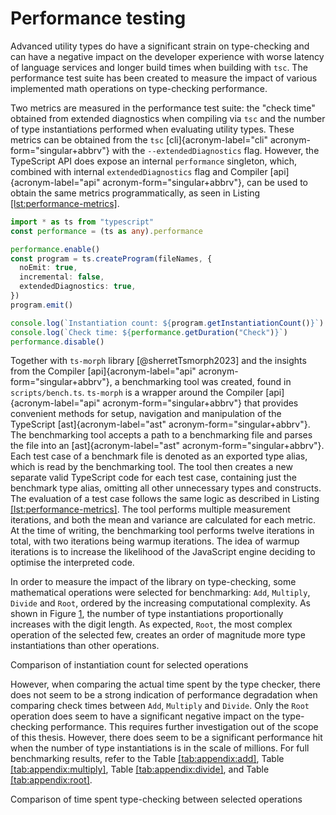 # Performance testing

Advanced utility types do have a significant strain on type-checking and can have a negative impact on the developer experience with worse latency of language services and longer build times when building with `tsc`. The performance test suite has been created to measure the impact of various implemented math operations on type-checking performance.

Two metrics are measured in the performance test suite: the "check time" obtained from extended diagnostics when compiling via `tsc` and the number of type instantiations performed when evaluating utility types. These metrics can be obtained from the `tsc` [cli]{acronym-label="cli" acronym-form="singular+abbrv"} with the `--extendedDiagnostics` flag. However, the TypeScript API does expose an internal `performance` singleton, which, combined with internal `extendedDiagnostics` flag and Compiler [api]{acronym-label="api" acronym-form="singular+abbrv"}, can be used to obtain the same metrics programmatically, as seen in Listing [\[lst:performance-metrics\]](#lst:performance-metrics).

<div class="listing">

``` TypeScript
import * as ts from "typescript"
const performance = (ts as any).performance

performance.enable()
const program = ts.createProgram(fileNames, {
  noEmit: true,
  incremental: false,
  extendedDiagnostics: true,
})
program.emit()

console.log(`Instantiation count: ${program.getInstantiationCount()}`)
console.log(`Check time: ${performance.getDuration("Check")}`)
performance.disable()
```

</div>

Together with `ts-morph` library [@sherretTsmorph2023] and the insights from the Compiler [api]{acronym-label="api" acronym-form="singular+abbrv"}, a benchmarking tool was created, found in `scripts/bench.ts`. `ts-morph` is a wrapper around the Compiler [api]{acronym-label="api" acronym-form="singular+abbrv"} that provides convenient methods for setup, navigation and manipulation of the TypeScript [ast]{acronym-label="ast" acronym-form="singular+abbrv"}. The benchmarking tool accepts a path to a benchmarking file and parses the file into an [ast]{acronym-label="ast" acronym-form="singular+abbrv"}. Each test case of a benchmark file is denoted as an exported type alias, which is read by the benchmarking tool. The tool then creates a new separate valid TypeScript code for each test case, containing just the benchmark type alias, omitting all other unnecessary types and constructs. The evaluation of a test case follows the same logic as described in Listing [\[lst:performance-metrics\]](#lst:performance-metrics). The tool performs multiple measurement iterations, and both the mean and variance are calculated for each metric. At the time of writing, the benchmarking tool performs twelve iterations in total, with two iterations being warmup iterations. The idea of warmup iterations is to increase the likelihood of the JavaScript engine deciding to optimise the interpreted code.

In order to measure the impact of the library on type-checking, some mathematical operations were selected for benchmarking: `Add`, `Multiply`, `Divide` and `Root`, ordered by the increasing computational complexity. As shown in Figure [1](#fig:instantiation-count), the number of type instantiations proportionally increases with the digit length. As expected, `Root`, the most complex operation of the selected few, creates an order of magnitude more type instantiations than other operations.

<div id="fig:instantiation-count" class="figure">

<div class="caption">

Comparison of instantiation count for selected operations

</div>

</div>

However, when comparing the actual time spent by the type checker, there does not seem to be a strong indication of performance degradation when comparing check times between `Add`, `Multiply` and `Divide`. Only the `Root` operation does seem to have a significant negative impact on the type-checking performance. This requires further investigation out of the scope of this thesis. However, there does seem to be a significant performance hit when the number of type instantiations is in the scale of millions. For full benchmarking results, refer to the Table [\[tab:appendix:add\]](#tab:appendix:add), Table [\[tab:appendix:multiply\]](#tab:appendix:multiply), Table [\[tab:appendix:divide\]](#tab:appendix:divide), and Table [\[tab:appendix:root\]](#tab:appendix:root).

<div id="fig:check-time" class="figure">

<div class="caption">

Comparison of time spent type-checking between selected operations

</div>

</div>
